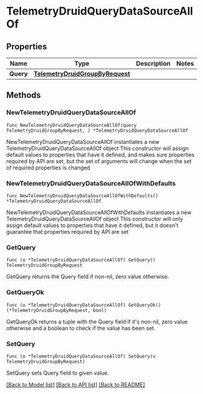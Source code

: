 # TelemetryDruidQueryDataSourceAllOf

## Properties

Name | Type | Description | Notes
------------ | ------------- | ------------- | -------------
**Query** | [**TelemetryDruidGroupByRequest**](TelemetryDruidGroupByRequest.md) |  | 

## Methods

### NewTelemetryDruidQueryDataSourceAllOf

`func NewTelemetryDruidQueryDataSourceAllOf(query TelemetryDruidGroupByRequest, ) *TelemetryDruidQueryDataSourceAllOf`

NewTelemetryDruidQueryDataSourceAllOf instantiates a new TelemetryDruidQueryDataSourceAllOf object
This constructor will assign default values to properties that have it defined,
and makes sure properties required by API are set, but the set of arguments
will change when the set of required properties is changed

### NewTelemetryDruidQueryDataSourceAllOfWithDefaults

`func NewTelemetryDruidQueryDataSourceAllOfWithDefaults() *TelemetryDruidQueryDataSourceAllOf`

NewTelemetryDruidQueryDataSourceAllOfWithDefaults instantiates a new TelemetryDruidQueryDataSourceAllOf object
This constructor will only assign default values to properties that have it defined,
but it doesn't guarantee that properties required by API are set

### GetQuery

`func (o *TelemetryDruidQueryDataSourceAllOf) GetQuery() TelemetryDruidGroupByRequest`

GetQuery returns the Query field if non-nil, zero value otherwise.

### GetQueryOk

`func (o *TelemetryDruidQueryDataSourceAllOf) GetQueryOk() (*TelemetryDruidGroupByRequest, bool)`

GetQueryOk returns a tuple with the Query field if it's non-nil, zero value otherwise
and a boolean to check if the value has been set.

### SetQuery

`func (o *TelemetryDruidQueryDataSourceAllOf) SetQuery(v TelemetryDruidGroupByRequest)`

SetQuery sets Query field to given value.



[[Back to Model list]](../README.md#documentation-for-models) [[Back to API list]](../README.md#documentation-for-api-endpoints) [[Back to README]](../README.md)


